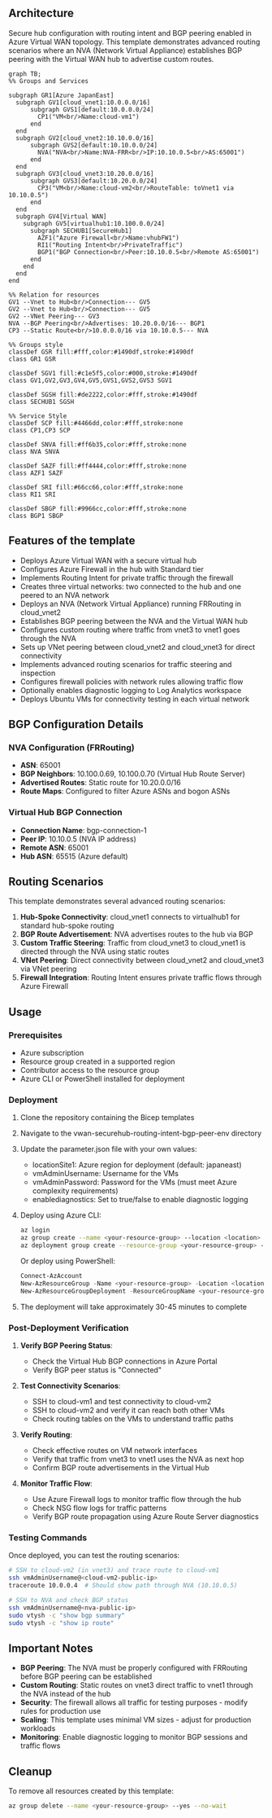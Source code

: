 ## Architecture
Secure hub configuration with routing intent and BGP peering enabled in Azure Virtual WAN topology. This template demonstrates advanced routing scenarios where an NVA (Network Virtual Appliance) establishes BGP peering with the Virtual WAN hub to advertise custom routes.

```mermaid
graph TB;
%% Groups and Services

subgraph GR1[Azure JapanEast]
  subgraph GV1[cloud_vnet1:10.0.0.0/16]
      subgraph GVS1[default:10.0.0.0/24]
        CP1("VM<br/>Name:cloud-vm1")
      end
  end
  subgraph GV2[cloud_vnet2:10.10.0.0/16]
      subgraph GVS2[default:10.10.0.0/24]
        NVA("NVA<br/>Name:NVA-FRR<br/>IP:10.10.0.5<br/>AS:65001")
      end
  end
  subgraph GV3[cloud_vnet3:10.20.0.0/16]
      subgraph GVS3[default:10.20.0.0/24]
        CP3("VM<br/>Name:cloud-vm2<br/>RouteTable: toVnet1 via 10.10.0.5")
      end
  end
  subgraph GV4[Virtual WAN]
    subgraph GV5[virtualhub1:10.100.0.0/24]
      subgraph SECHUB1[SecureHub1]
        AZF1("Azure Firewall<br/>Name:vhubFW1")
        RI1("Routing Intent<br/>PrivateTraffic")
        BGP1("BGP Connection<br/>Peer:10.10.0.5<br/>Remote AS:65001")
      end
    end
  end
end

%% Relation for resources
GV1 --Vnet to Hub<br/>Connection--- GV5
GV2 --Vnet to Hub<br/>Connection--- GV5
GV2 --VNet Peering--- GV3
NVA --BGP Peering<br/>Advertises: 10.20.0.0/16--- BGP1
CP3 --Static Route<br/>10.0.0.0/16 via 10.10.0.5--- NVA

%% Groups style
classDef GSR fill:#fff,color:#1490df,stroke:#1490df
class GR1 GSR

classDef SGV1 fill:#c1e5f5,color:#000,stroke:#1490df
class GV1,GV2,GV3,GV4,GV5,GVS1,GVS2,GVS3 SGV1

classDef SGSH fill:#de2222,color:#fff,stroke:#1490df
class SECHUB1 SGSH
 
%% Service Style
classDef SCP fill:#4466dd,color:#fff,stroke:none
class CP1,CP3 SCP

classDef SNVA fill:#ff6b35,color:#fff,stroke:none
class NVA SNVA

classDef SAZF fill:#ff4444,color:#fff,stroke:none
class AZF1 SAZF

classDef SRI fill:#66cc66,color:#fff,stroke:none
class RI1 SRI

classDef SBGP fill:#9966cc,color:#fff,stroke:none
class BGP1 SBGP

```

## Features of the template

- Deploys Azure Virtual WAN with a secure virtual hub
- Configures Azure Firewall in the hub with Standard tier
- Implements Routing Intent for private traffic through the firewall
- Creates three virtual networks: two connected to the hub and one peered to an NVA network
- Deploys an NVA (Network Virtual Appliance) running FRRouting in cloud_vnet2
- Establishes BGP peering between the NVA and the Virtual WAN hub
- Configures custom routing where traffic from vnet3 to vnet1 goes through the NVA
- Sets up VNet peering between cloud_vnet2 and cloud_vnet3 for direct connectivity
- Implements advanced routing scenarios for traffic steering and inspection
- Configures firewall policies with network rules allowing traffic flow
- Optionally enables diagnostic logging to Log Analytics workspace
- Deploys Ubuntu VMs for connectivity testing in each virtual network

## BGP Configuration Details

### NVA Configuration (FRRouting)
- **ASN**: 65001
- **BGP Neighbors**: 10.100.0.69, 10.100.0.70 (Virtual Hub Route Server)
- **Advertised Routes**: Static route for 10.20.0.0/16
- **Route Maps**: Configured to filter Azure ASNs and bogon ASNs

### Virtual Hub BGP Connection
- **Connection Name**: bgp-connection-1
- **Peer IP**: 10.10.0.5 (NVA IP address)
- **Remote ASN**: 65001
- **Hub ASN**: 65515 (Azure default)

## Routing Scenarios

This template demonstrates several advanced routing scenarios:

1. **Hub-Spoke Connectivity**: cloud_vnet1 connects to virtualhub1 for standard hub-spoke routing
2. **BGP Route Advertisement**: NVA advertises routes to the hub via BGP
3. **Custom Traffic Steering**: Traffic from cloud_vnet3 to cloud_vnet1 is directed through the NVA using static routes
4. **VNet Peering**: Direct connectivity between cloud_vnet2 and cloud_vnet3 via VNet peering
5. **Firewall Integration**: Routing Intent ensures private traffic flows through Azure Firewall

## Usage

### Prerequisites
- Azure subscription
- Resource group created in a supported region
- Contributor access to the resource group
- Azure CLI or PowerShell installed for deployment

### Deployment

1. Clone the repository containing the Bicep templates
2. Navigate to the vwan-securehub-routing-intent-bgp-peer-env directory
3. Update the parameter.json file with your own values:
   - locationSite1: Azure region for deployment (default: japaneast)
   - vmAdminUsername: Username for the VMs
   - vmAdminPassword: Password for the VMs (must meet Azure complexity requirements)
   - enablediagnostics: Set to true/false to enable diagnostic logging

4. Deploy using Azure CLI:
   ```bash
   az login
   az group create --name <your-resource-group> --location <location>
   az deployment group create --resource-group <your-resource-group> --template-file main.bicep --parameters parameter.json
   ```

   Or deploy using PowerShell:
   ```powershell
   Connect-AzAccount
   New-AzResourceGroup -Name <your-resource-group> -Location <location>
   New-AzResourceGroupDeployment -ResourceGroupName <your-resource-group> -TemplateFile main.bicep -TemplateParameterFile parameter.json
   ```

5. The deployment will take approximately 30-45 minutes to complete

### Post-Deployment Verification

1. **Verify BGP Peering Status**:
   - Check the Virtual Hub BGP connections in Azure Portal
   - Verify BGP peer status is "Connected"

2. **Test Connectivity Scenarios**:
   - SSH to cloud-vm1 and test connectivity to cloud-vm2
   - SSH to cloud-vm2 and verify it can reach both other VMs
   - Check routing tables on the VMs to understand traffic paths

3. **Verify Routing**:
   - Check effective routes on VM network interfaces
   - Verify that traffic from vnet3 to vnet1 uses the NVA as next hop
   - Confirm BGP route advertisements in the Virtual Hub

4. **Monitor Traffic Flow**:
   - Use Azure Firewall logs to monitor traffic flow through the hub
   - Check NSG flow logs for traffic patterns
   - Verify BGP route propagation using Azure Route Server diagnostics

### Testing Commands

Once deployed, you can test the routing scenarios:

```bash
# SSH to cloud-vm2 (in vnet3) and trace route to cloud-vm1
ssh vmAdminUsername@<cloud-vm2-public-ip>
traceroute 10.0.0.4  # Should show path through NVA (10.10.0.5)

# SSH to NVA and check BGP status
ssh vmAdminUsername@<nva-public-ip>
sudo vtysh -c "show bgp summary"
sudo vtysh -c "show ip route"
```

## Important Notes

- **BGP Peering**: The NVA must be properly configured with FRRouting before BGP peering can be established
- **Custom Routing**: Static routes on vnet3 direct traffic to vnet1 through the NVA instead of the hub
- **Security**: The firewall allows all traffic for testing purposes - modify rules for production use
- **Scaling**: This template uses minimal VM sizes - adjust for production workloads
- **Monitoring**: Enable diagnostic logging to monitor BGP sessions and traffic flows

## Cleanup

To remove all resources created by this template:

```bash
az group delete --name <your-resource-group> --yes --no-wait
```